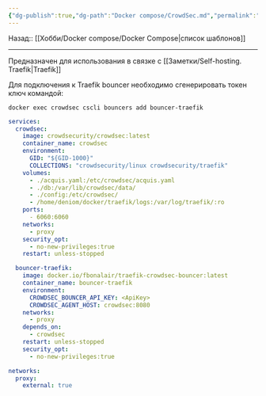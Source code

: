 ```yaml
---
{"dg-publish":true,"dg-path":"Docker compose/CrowdSec.md","permalink":"/docker-compose/crowd-sec/","updated":"2024-09-24T22:58:39+03:00"}
---
```


Назад:: [[Хобби/Docker compose/Docker Compose\|список шаблонов]]

---
Предназначен для использования в связке с [[Заметки/Self-hosting. Traefik\|Traefik]]

Для подключения к Traefik bouncer необходимо сгенерировать токен ключ командой:
```shell
docker exec crowdsec cscli bouncers add bouncer-traefik
```

```yaml
services:
  crowdsec:
    image: crowdsecurity/crowdsec:latest
    container_name: crowdsec
    environment:
      GID: "${GID-1000}"
      COLLECTIONS: "crowdsecurity/linux crowdsecurity/traefik"
    volumes:
      - ./acquis.yaml:/etc/crowdsec/acquis.yaml
      - ./db:/var/lib/crowdsec/data/
      - ./config:/etc/crowdsec/
      - /home/deniom/docker/traefik/logs:/var/log/traefik/:ro
    ports:
      - 6060:6060
    networks:
      - proxy
    security_opt:
      - no-new-privileges:true
    restart: unless-stopped

  bouncer-traefik:
    image: docker.io/fbonalair/traefik-crowdsec-bouncer:latest
    container_name: bouncer-traefik
    environment:
      CROWDSEC_BOUNCER_API_KEY: <ApiKey>
      CROWDSEC_AGENT_HOST: crowdsec:8080
    networks:
      - proxy
    depends_on:
      - crowdsec
    restart: unless-stopped
    security_opt:
      - no-new-privileges:true

networks:
  proxy:
    external: true
```

